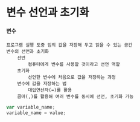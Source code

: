 변수 선언과 초기화
==================
#### 변수
    프로그램 실행 도중 임의 값을 저장해 두고 읽을 수 있는 공간
    변수의 선언과 초기화
        선언
            컴퓨터에게 변수를 사용할 것이라고 선언 역할
        초기화
            선언한 변수에 처음으로 값을 저장하는 과정
        변수에 값을 저장하는 법
            대입연산자(=)를 활용
        콤마(,)를 활용해 여러 변수를 동시에 선언, 초기화 가능
```javascript 1.6
var variable_name;
variable_name = value;
```
    
